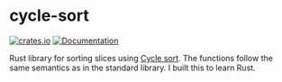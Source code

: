 # cycle-sort

[![crates.io](https://img.shields.io/crates/v/cycle-sort.svg)](https://crates.io/crates/cycle-sort)
[![Documentation](https://docs.rs/cycle-sort/badge.svg)](https://docs.rs/cycle-sort)

Rust library for sorting slices using [Cycle sort][wikipedia]. The
functions follow the same semantics as in the standard library. I built
this to learn Rust.

[wikipedia]: https://en.wikipedia.org/wiki/Cycle_sort
